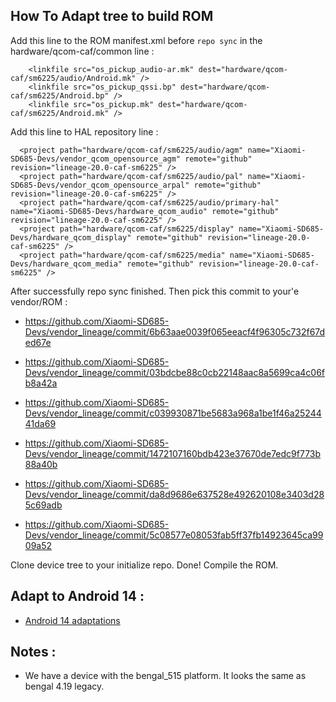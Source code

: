 ## How To Adapt tree to build ROM

Add this line to the ROM manifest.xml before ```repo sync``` in the hardware/qcom-caf/common line :

```
    <linkfile src="os_pickup_audio-ar.mk" dest="hardware/qcom-caf/sm6225/audio/Android.mk" />
    <linkfile src="os_pickup_qssi.bp" dest="hardware/qcom-caf/sm6225/Android.bp" />
    <linkfile src="os_pickup.mk" dest="hardware/qcom-caf/sm6225/Android.mk" />
```

Add this line to HAL repository line :

```
  <project path="hardware/qcom-caf/sm6225/audio/agm" name="Xiaomi-SD685-Devs/vendor_qcom_opensource_agm" remote="github" revision="lineage-20.0-caf-sm6225" />
  <project path="hardware/qcom-caf/sm6225/audio/pal" name="Xiaomi-SD685-Devs/vendor_qcom_opensource_arpal" remote="github" revision="lineage-20.0-caf-sm6225" />
  <project path="hardware/qcom-caf/sm6225/audio/primary-hal" name="Xiaomi-SD685-Devs/hardware_qcom_audio" remote="github" revision="lineage-20.0-caf-sm6225" />
  <project path="hardware/qcom-caf/sm6225/display" name="Xiaomi-SD685-Devs/hardware_qcom_display" remote="github" revision="lineage-20.0-caf-sm6225" />
  <project path="hardware/qcom-caf/sm6225/media" name="Xiaomi-SD685-Devs/hardware_qcom_media" remote="github" revision="lineage-20.0-caf-sm6225" />
```

After successfully repo sync finished. Then pick this commit to your'e vendor/ROM :
- https://github.com/Xiaomi-SD685-Devs/vendor_lineage/commit/6b63aae0039f065eeacf4f96305c732f67ded67e
- https://github.com/Xiaomi-SD685-Devs/vendor_lineage/commit/03bdcbe88c0cb22148aac8a5699ca4c06fb8a42a
- https://github.com/Xiaomi-SD685-Devs/vendor_lineage/commit/c039930871be5683a968a1be1f46a2524441da69

- https://github.com/Xiaomi-SD685-Devs/vendor_lineage/commit/1472107160bdb423e37670de7edc9f773b88a40b

- https://github.com/Xiaomi-SD685-Devs/vendor_lineage/commit/da8d9686e637528e492620108e3403d285c69adb

- https://github.com/Xiaomi-SD685-Devs/vendor_lineage/commit/5c08577e08053fab5ff37fb14923645ca9909a52

Clone device tree to your initialize repo.
Done! Compile the ROM.

## Adapt to Android 14 :
- [Android 14 adaptations](https://github.com/Xiaomi-SD685-Devs/rom-build/blob/A14/README.md)

## Notes :
- We have a device with the bengal_515 platform.  It looks the same as bengal 4.19 legacy.